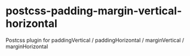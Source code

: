 # postcss-padding-margin-vertical-horizontal
Postcss plugin for paddingVertical / paddingHorizontal / marginVertical / marginHorizontal
